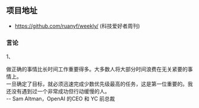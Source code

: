 ## 项目地址
- https://github.com/ruanyf/weekly/ (科技爱好者周刊)  



### 言论

1、  

做正确的事情比长时间工作重要得多。大多数人将大部分时间浪费在无关紧要的事情上。  
一旦确定了目标，就必须迅速完成少数优先级最高的任务，这是第一位重要的。我还没有遇到过一个非常成功但行动缓慢的人。  
-- Sam Altman，OpenAI 的CEO 和 YC 前总裁  

